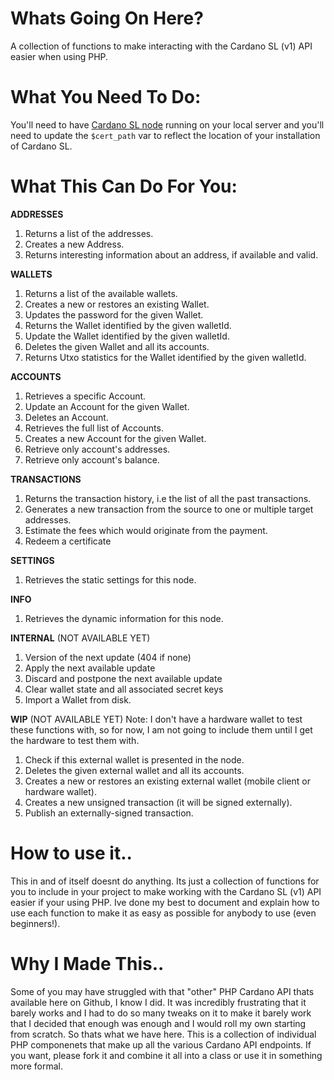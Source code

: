 # Whats Going On Here?

A collection of functions to make interacting with the Cardano SL (v1) API easier when using PHP. 

# What You Need To Do:

You'll need to have [Cardano SL node](https://github.com/input-output-hk/cardano-sl/blob/develop/docs/how-to/build-cardano-sl-and-daedalus-from-source-code.md) running on your local server and you'll need to update the `$cert_path` var to reflect the location of your installation of Cardano SL. 

# What This Can Do For You:

**ADDRESSES**

1. Returns a list of the addresses.
2. Creates a new Address.
3. Returns interesting information about an address, if available and valid.

**WALLETS**

1. Returns a list of the available wallets.
2. Creates a new or restores an existing Wallet.
3. Updates the password for the given Wallet.
4. Returns the Wallet identified by the given walletId.
5. Update the Wallet identified by the given walletId.
6. Deletes the given Wallet and all its accounts.
7. Returns Utxo statistics for the Wallet identified by the given walletId.

**ACCOUNTS**

1. Retrieves a specific Account.
2. Update an Account for the given Wallet.
3. Deletes an Account.
4. Retrieves the full list of Accounts.
5. Creates a new Account for the given Wallet.
6. Retrieve only account's addresses.
7. Retrieve only account's balance.

**TRANSACTIONS**

1. Returns the transaction history, i.e the list of all the past transactions.
2. Generates a new transaction from the source to one or multiple target addresses.
3. Estimate the fees which would originate from the payment.
4. Redeem a certificate

**SETTINGS**

1. Retrieves the static settings for this node.

**INFO**

1. Retrieves the dynamic information for this node.

**INTERNAL** (NOT AVAILABLE YET)

1. Version of the next update (404 if none)
2. Apply the next available update
3. Discard and postpone the next available update
4. Clear wallet state and all associated secret keys
5. Import a Wallet from disk.

**WIP** (NOT AVAILABLE YET)
Note: I don't have a hardware wallet to test these functions with, so for now, I am not going to include them until I get the hardware to test them with. 

1. Check if this external wallet is presented in the node.
2. Deletes the given external wallet and all its accounts.
3. Creates a new or restores an existing external wallet (mobile client or hardware wallet).
4. Creates a new unsigned transaction (it will be signed externally).
5. Publish an externally-signed transaction.

# How to use it..

This in and of itself doesnt do anything. Its just a collection of functions for you to include in your project to make working with the Cardano SL (v1) API easier if your using PHP. Ive done my best to document and explain how to use each function to make it as easy as possible for anybody to use (even beginners!). 

# Why I Made This..

Some of you may have struggled with that "other" PHP Cardano API thats available here on Github, I know I did. It was incredibly frustrating that it barely works and I had to do so many tweaks on it to make it barely work that I decided that enough was enough and I would roll my own starting from scratch. So thats what we have here. This is a collection of individual PHP componenets that make up all the various Cardano API endpoints. If you want, please fork it and combine it all into a class or use it in something more formal.




